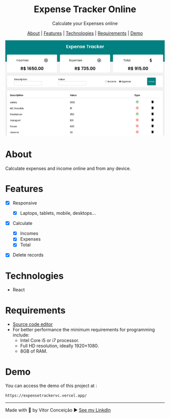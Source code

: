<h1 align="center">Expense Tracker Online</h1>
<p align="center">Calculate your Expenses online</p>

<p align="center">
    <a href="#about">About</a> |
    <a href="#features">Features</a> |
    <a href="#technologies">Technologies</a> |
    <a href="#requirements">Requirements</a> | 
    <a href="#demo">Demo</a> 
    
</p>


<img src="src/img/image.png" alt="">


<br>

# About
<p>
    Calculate expenses and income online and from any device.
</p>

# Features
- [x] Responsive
    - [x] Laptops, tablets, mobile, desktops...
- [x] Calculate
    - [x] Incomes
    - [x] Expenses
    - [x] Total
- [x] Delete records


# Technologies
- React

# Requirements
- [Source code editor](https://code.visualstudio.com/)
- For better performance the minimum requirements for programming include: 
    - Intel Core i5 or i7 processor. 
    - Full HD resolution, ideally 1920×1080. 
    - 8GB of RAM.

# Demo

You can access the demo of this project at :
```bash 
https://expensetrackervc.vercel.app/
```

---
Made with 💜 by Vítor Conceição ▶ [See my LinkdIn](https://www.linkedin.com/in/v%C3%ADtor-concei%C3%A7%C3%A3o-707404227/)